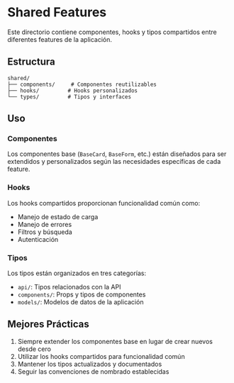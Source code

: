 # Shared Features

Este directorio contiene componentes, hooks y tipos compartidos entre diferentes features de la aplicación.

## Estructura

```
shared/
├── components/     # Componentes reutilizables
├── hooks/         # Hooks personalizados
└── types/         # Tipos y interfaces
```

## Uso

### Componentes

Los componentes base (`BaseCard`, `BaseForm`, etc.) están diseñados para ser extendidos y personalizados según las necesidades específicas de cada feature.

### Hooks

Los hooks compartidos proporcionan funcionalidad común como:
- Manejo de estado de carga
- Manejo de errores
- Filtros y búsqueda
- Autenticación

### Tipos

Los tipos están organizados en tres categorías:
- `api/`: Tipos relacionados con la API
- `components/`: Props y tipos de componentes
- `models/`: Modelos de datos de la aplicación

## Mejores Prácticas

1. Siempre extender los componentes base en lugar de crear nuevos desde cero
2. Utilizar los hooks compartidos para funcionalidad común
3. Mantener los tipos actualizados y documentados
4. Seguir las convenciones de nombrado establecidas